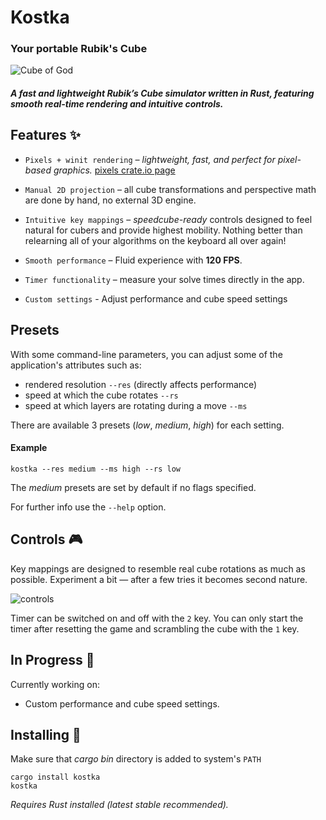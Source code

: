 # Kostka

### Your portable Rubik's Cube

![Cube of God](https://raw.githubusercontent.com/hejsztynx/kostka/main/readme/cube.gif)

##### A fast and lightweight Rubik’s Cube simulator written in Rust, featuring smooth real-time rendering and intuitive controls.

## Features ✨

- `Pixels + winit rendering` *– lightweight, fast, and perfect for pixel-based graphics.* [pixels crate.io page](https://crates.io/crates/pixels)

- `Manual 2D projection` – all cube transformations and perspective math are done by hand, no external 3D engine.

- `Intuitive key mappings` – *speedcube-ready* controls designed to feel natural for cubers and provide highest mobility. Nothing better than relearning all of your algorithms on the keyboard all over again!

- `Smooth performance` – Fluid experience with **120 FPS**.

- `Timer functionality` – measure your solve times directly in the app.

- `Custom settings` - Adjust performance and cube speed settings

## Presets

With some command-line parameters, you can adjust some of the application's attributes such as:

- rendered resolution `--res` (directly affects performance)
- speed at which the cube rotates `--rs`
- speed at which layers are rotating during a move `--ms`

There are available 3 presets (*low*, *medium*, *high*) for each setting.

#### Example

```
kostka --res medium --ms high --rs low
```

The *medium* presets are set by default if no flags specified.

For further info use the `--help` option.

## Controls 🎮

Key mappings are designed to resemble real cube rotations as much as possible. Experiment a bit — after a few tries it becomes second nature.

![controls](https://raw.githubusercontent.com/hejsztynx/kostka/main/readme/controls.png)

Timer can be switched on and off with the `2` key. You can only start the timer after resetting the game and scrambling the cube with the `1` key.

## In Progress 🚧

Currently working on:

- Custom performance and cube speed settings.

## Installing 🔧

Make sure that *cargo bin* directory is added to system's `PATH`

```
cargo install kostka
kostka
```

*Requires Rust installed (latest stable recommended).*
